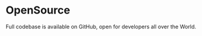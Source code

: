 # OpenSource
              
Full codebase is available on GitHub, open for developers all over the World. 
